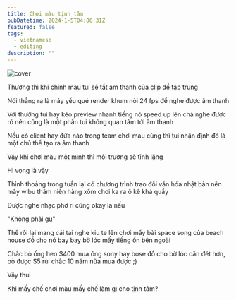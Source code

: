 ```yaml
---
title: Chơi màu tịnh tâm
pubDatetime: 2024-1-5T04:06:31Z
featured: false
tags:
  - vietnamese
  - editing
description: ""
---
```


![cover](@assets/images/davinci-resolve-nerd.png)

Thường thì khi chỉnh màu tui sẽ tắt âm thanh của clip để tập trung

Nói thẳng ra là máy yếu qué render khum nỏi 24 fps để nghe được âm thanh

Với thường tui hay kéo preview nhanh tiếng nó speed up lên chả nghe được rõ nên cũng là một phần tui không quan tâm tới âm thanh

Nếu có client hay đứa nào trong team chơi màu cùng thì tui nhận định đó là một chủ thể tạo ra âm thanh

Vậy khi chơi màu một mình thì môi trường sẽ tĩnh lặng

Hi vọng là vậy

Thỉnh thoảng trong tuần lại có chương trình trao đổi văn hóa nhật bản nên mấy wibu thâm niên hàng xốm chơi ka ra ô kê khá quẩy

Được nghe nhạc phờ ri cũng okay la nếu

"Không phải gu"

Thế rồi lại mang cái tai nghe kiu te lên chơi mấy bài space song của beach house đồ cho nó bay bay bờ lóc mấy tiếng ồn bên ngoài

Chắc bỏ ống heo $400 mua ông sony hay bose đồ cho bờ lóc căn đét hơn, bỏ được $5 rùi chắc 10 năm nữa mua được ;)

Vậy thui

Khi mấy chế chơi màu mấy chế làm gì cho tịnh tâm?

